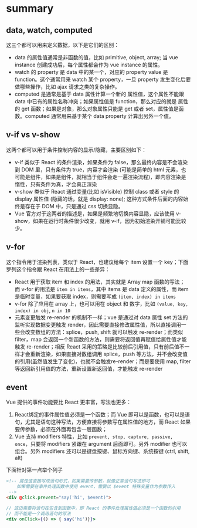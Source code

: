 summary
========================

## data, watch, computed

这三个都可以用来定义数据，以下是它们的区别：

+ data 的属性值通常是非函数的值，比如 primitive, object, array; 当 vue instance 创建成功后，每个属性都会作为 vue instance 的属性。
+ watch 的 property 是 data 中的某一个，对应的 property value 是 function。这个通常用来 watch 某个 property，一旦 property 发生变化后要做哪些操作，比如 ajax 请求之类的复杂操作。
+ computed 是通常是基于 data 属性计算一个新的 属性值，这个属性不能跟 data 中已有的属性名称冲突；如果属性值是 function，那么对应的就是 属性的 get 函数；如果是对象，那么对象属性只能是 get 或者 set，属性值是函数。computed 通常用来基于某个 data property 计算出另外一个值。

## v-if vs v-show

这两个都可以用于条件控制内容的显示/隐藏，主要区别如下：
+ v-if 类似于 React 的条件渲染，如果条件为 false，那么最终内容是不会渲染到 DOM 里，只有条件为 true，内容才会渲染 (可能是简单的 html 元素，也可能是组件，如果是组件，就相当于组件会走一遍渲染流程)，即内容渲染是 惰性，只有条件为真，才会真正渲染
+ v-show 类似于 React 通过变量(比如 isVisible) 控制 class 或者 style 的 display 属性值 (隐藏的话，就是 display: none); 这种方式条件后面的内容始终是存在于 DOM 中，只是通过 css 切换显隐。
+ Vue 官方对于这两者的描述是，如果是频繁地切换内容显隐，应该使用 v-show，如果在运行时条件很少改变，就用 v-if，因为初始渲染开销可能比较少。

## v-for

这个指令用于渲染列表，类似于 React，也建议给每个 item 设置一个 key；下面罗列这个指令跟 React 在用法上的一些差异：

+ React 用于获取 item 和 index 的用法，其实就是 Array map 函数的写法； 而 v-for 的用法是 `item in items`，其中 items 是 data 定义的属性，而 item 是临时变量，如果要获取 index，则需要写成 `(item, index) in items`
+ v-for 除了应用在 array 上，也可以用在 object 和 数字，比如 `(value, key, index) in obj`, `n in 10`
+ 元素变更触发 re-render 的机制不一样；vue 是通过对 data 属性 set 方法的监听实现数据变更触发 render，因此需要直接修改属性值，所以直接调用一些会改变数组的方法：splice，push, shift 就可以触发 re-render；而类似 filter，map 会返回一个新函数的方法，则需要将返回值再赋值给属性值才能触发 re-render；相反 React 采用的策略是比较前后引用值，只有前后值不一样才会重新渲染，如果直接对数组调用 splice，push 等方法，并不会改变值的引用(虽然值发生了变化)，也就不会触发re-render；而是要使用 map, filter 等返回新引用值的方法，重新设置新返回值，才能触发 re-render

## event

Vue 提供的事件功能要比 React 更丰富，写法也更多：
1. React绑定的事件属性值必须是一个函数；而 Vue 即可以是函数，也可以是语句，尤其是语句这种写法，方便直接将参数写在属性值的地方，而 React 如果要传参数，必须在外面再包含一层函数；
1. Vue 支持 modifiers 特性，比如 `prevent, stop, capture, passive, once`，只要将 modifiers 紧跟在 argument 后面即可。另外 modifier 也可以组合。另外 modifiers 还可以是键盘按键、鼠标方向键、系统按键 (ctrl, shift, alt)

下面针对第一点举个列子

```html
<!-- 属性值直接写成语句形式，如果需要传参数，就像正常语句写法即可
    如果需要在事件处理函数中使用 event，需要以 $event 特殊变量作为参数传入
 -->
<div @click.prevent="say('hi', $event)">  
```

```jsx
// 这边需要将语句在包含到函数中，即 React 的事件处理属性值必须是一个函数的引用
// 而不能是一个调用语句的写法
<div onClick={() => { say('hi')}}>
```

